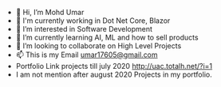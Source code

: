 - 👋 Hi, I’m Mohd Umar
- 👀 I'm currently working in Dot Net Core, Blazor
- 👀 I’m interested in Software Development
- 🌱 I’m currently learning AI, ML and how to sell products
- 💞️ I’m looking to collaborate on High Level Projects
- 📫 This is my Email umar17605@gmail.com
- Portfolio Link projects till july 2020 http://uac.totalh.net/?i=1
- I am not mention after august 2020 Projects in my portfolio. 

<!---
Master-Tech271/Master-Tech271 is a ✨ special ✨ repository because its `README.md` (this file) appears on your GitHub profile.
You can click the Preview link to take a look at your changes.
--->
